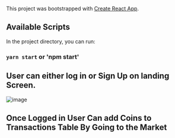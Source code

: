 This project was bootstrapped with [Create React App](https://github.com/facebook/create-react-app).

## Available Scripts

In the project directory, you can run:

### `yarn start` or 'npm start'


## User can either log in or Sign Up on landing Screen.
![image](https://user-images.githubusercontent.com/47802582/72375610-63998f80-36da-11ea-9073-eb322f0cc8e9.png)

## Once Logged in User Can add Coins to Transactions Table By Going to the Market
